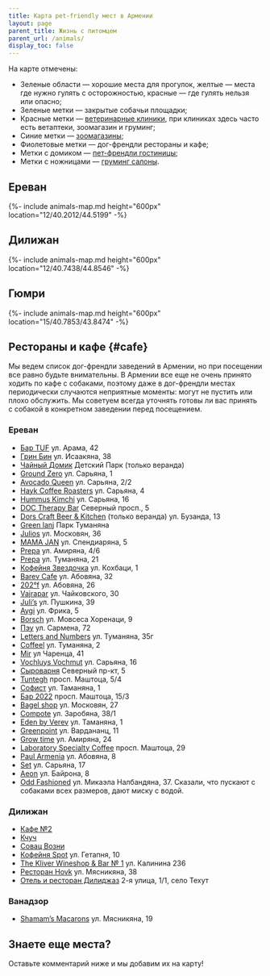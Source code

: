 ```yaml
---
title: Карта pet-friendly мест в Армении
layout: page
parent_title: Жизнь с питомцем
parent_url: /animals/
display_toc: false
---
```


На карте отмечены:

- Зеленые области — хорошие места для прогулок, желтые — места где нужно гулять с осторожностью, красные — где гулять нельзя или опасно;
- Зеленые метки — закрытые собачьи площадки;
- Красные метки — [ветеринарные клиники](vetclinics.md), при клиниках здесь часто есть ветаптеки, зоомагазин и груминг;
- Синие метки — [зоомагазины](shops.md);
- Фиолетовые метки — дог-френдли рестораны и кафе;
- Метки с домиком — [пет-френдли гостиницы](hotels.md);
- Метки с ножницами — [груминг салоны](grooming.md).

## Ереван

{%- include animals-map.md height="600px" location="12/40.2012/44.5199" -%}

## Дилижан

{%- include animals-map.md height="600px" location="12/40.7438/44.8546" -%}

## Гюмри

{%- include animals-map.md height="600px" location="15/40.7853/43.8474" -%}

## Рестораны и кафе {#cafe}

Мы ведем список дог-френдли заведений в Армении, но при посещении все равно будьте внимательны. В Армении все еще
не очень принято ходить по кафе с собаками, поэтому даже в дог-френдли местах периодически случаются неприятные моменты:
могут не пустить или плохо обслужить. Мы советуем всегда уточнять готовы ли вас принять с собакой в конкретном заведении
перед посещением.

### Ереван

- [Бар TUF](https://www.tuf.su) ул. Арама, 42
- [Грин Бин](https://yandex.ru/maps/org/grin_bin/33792362159/) ул. Исаакяна, 38
- [Чайный Домик](https://yandex.ru/maps/org/chayny_domik/167587794622/) Детский Парк (только веранда)
- [Ground Zero](https://yandex.ru/maps/org/ground_zero/187272188529/) ул. Сарьяна, 1
- [Avocado Queen](https://yandex.ru/maps/org/avocado_queen_yerevan/59200775827/) ул. Сарьяна, 2/2
- [Hayk Coffee Roasters](https://yandex.ru/maps/org/hayk_coffee_roasters/151031274555/) ул. Сарьяна, 4
- [Hummus Kimchi](https://yandex.ru/maps/org/hummus_kimchi/10247476118/) ул. Сарьяна, 16
- [DOC Therapy Bar](https://yandex.ru/maps/org/doc_therapy_bar/163914060399/) Северный просп., 5
- [Dors Craft Beer & Kitchen](https://yandex.ru/maps/org/dors_kraft_biyer_end_kitchen/167907282429/) (только веранда) ул. Бузанда, 13
- [Green lanj](https://yandex.ru/maps/org/green_lanj/54281041477/) Парк Туманяна
- [Julios](https://yandex.ru/maps/org/julios/100091795357/) ул. Московян, 36
- [MAMA JAN](https://yandex.ru/maps/org/mama_jan/161012235389/) ул. Спендиаряна, 5
- [Prepa](https://yandex.ru/maps/org/prepa/46656616641/) ул. Амиряна, 4/6
- [Prepa](https://yandex.ru/maps/org/prepa/16686535936/) ул. Туманяна, 21
- [Кофейня Звездочка](https://yandex.ru/maps/org/zvyozdochka/97600615491/) ул. Кохбаци, 1
- [Barev Cafe](https://yandex.ru/maps/org/118542998137) ул. Абовяна, 32
- [202°f](https://yandex.ru/maps/org/118647874728) ул. Абовяна, 26
- [Vajrapar](https://yandex.ru/maps/org/198954613842) ул. Чайковского, 30
- [Juli’s](https://yandex.ru/maps/org/218294597176) ул. Пушкина, 39
- [Aygi](https://yandex.ru/maps/org/156929111478) ул. Фрика, 5
- [Borsch](https://yandex.ru/maps/org/114885573520) ул. Мовсеса Хоренаци, 9
- [Пэу](https://yandex.ru/maps/org/191667120007) ул. Сармена, 72
- [Letters and Numbers](https://yandex.ru/maps/org/36999248479) ул. Туманяна, 35г
- [Coffeel](https://yandex.ru/maps/org/182282830528) ул. Туманяна, 2
- [Mir](https://yandex.ru/maps/org/41678188129) ул Чаренца, 41
- [Vochluys Vochmut](https://yandex.ru/maps/org/voch_luys_voch_mut/69418624553/) ул. Сарьяна, 16
- [Сыроварня](https://yandex.ru/maps/org/syrovarnya_yerevan/98271868081/) Северный пр-кт, 5
- [Tuntegh](https://yandex.ru/maps/org/tun_tekh/76749201043/) просп. Маштоца, 5/4
- [Софист](https://yandex.ru/maps/org/sofist/11726122465/) ул. Таманяна, 1
- [Бар 2022](https://yandex.ru/maps/org/bar_pab_2022/190846691013/) просп. Маштоца, 15/3
- [Bagel shop](https://yandex.ru/maps/org/bagel_shop/91574702352/) ул. Московян, 27
- [Compote](https://yandex.ru/maps/org/kompot_bar_i_gril_sad/242280889756/) ул. Заробяна, 38/1
- [Eden by Verev](https://yandex.ru/maps/org/eden_by_verev/43346376324/) ул. Таманяна, 1
- [Greenpoint](https://yandex.ru/maps/org/greenpoint/142756023274/) ул. Вардананц, 11
- [Grow time](https://yandex.ru/maps/org/grow_time/230182055605/) ул. Амиряна, 24
- [Laboratory Specialty Coffee](https://yandex.ru/maps/org/laboratory_specialty_coffee/83652368598/) просп. Маштоца, 29
- [Paul Armenia](https://yandex.ru/maps/org/paul_armenia/209546981995/) ул. Абовяна, 8
- [Set](https://yandex.ru/maps/org/set/57055157719/) ул. Сарьяна, 17
- [Aeon](https://yandex.ru/maps/org/aeon/17546564979/) ул. Байрона, 8
- [Odd Fashioned](https://yandex.ru/maps/org/odd_fashioned/165727752672/) ул. Микаэла Налбандяна, 37. Сказали, что пускают с собаками всех размеров, дают миску с водой.

### Дилижан

- [Кафе №2](https://yandex.ru/maps/org/cafe_2/222737698143/)
- [Кчуч](https://yandex.ru/maps/org/kchuch/108116108720/)
- [Совац Возни](https://yandex.ru/maps/org/sovats_vozni/156793485090/)
- [Кофейня Spot](https://yandex.ru/maps/org/the_spot/186394169592/) ул. Гетапня, 10
- [The Kliver Wineshop & Bar № 1](https://yandex.ru/maps/org/the_kliver_wineshop_bar_1/120952389606/) ул. Калинина 236
- [Ресторан Hovk](https://yandex.ru/maps/org/90638762767) ул. Мясникяна, 38
- [Отель и ресторан Дилиджаз](https://yandex.ru/maps/org/32685331959) 2-я улица, 1/1, село Техут

### Ванадзор

- [Shamam’s Macarons](https://yandex.ru/maps/org/shamam_s_macarons/180319484829/) ул. Мясникяна, 19

## Знаете еще места?

Оставьте комментарий ниже и мы добавим их на карту!
